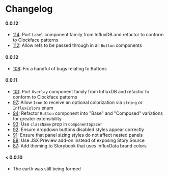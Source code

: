 # Changelog

#### 0.0.12

- [114](https://github.com/influxdata/clockface/pull/114): Port `Label` component family from InfluxDB and refactor to conform to Clockface patterns
- [112](https://github.com/influxdata/clockface/pull/112): Allow refs to be passed through in all `Button` components

#### 0.0.12

- [108](https://github.com/influxdata/clockface/pull/108): Fix a handful of bugs relating to Buttons

#### 0.0.11

- [101](https://github.com/influxdata/clockface/pull/101): Port `Overlay` component family from InfluxDB and refactor to conform to Clockface patterns
- [97](https://github.com/influxdata/clockface/pull/97): Allow `Icon` to receive an optional colorization via `string` or `InfluxColors` enum
- [94](https://github.com/influxdata/clockface/pull/94): Refactor `Button` component into "Base" and "Composed" variations for greater extensibility
- [93](https://github.com/influxdata/clockface/pull/93): Use `className` prop in `ComponentSpacer`
- [92](https://github.com/influxdata/clockface/pull/92): Ensure dropdown buttons disabled styles appear correctly
- [91](https://github.com/influxdata/clockface/pull/91): Ensure that panel sizing styles do not affect nested panels
- [88](https://github.com/influxdata/clockface/pull/88): Use JSX Preview add-on instead of exposing Story Source
- [87](https://github.com/influxdata/clockface/pull/87): Add theming to Storybook that uses InfluxData brand colors

#### < 0.0.10

- The earth was still being formed
